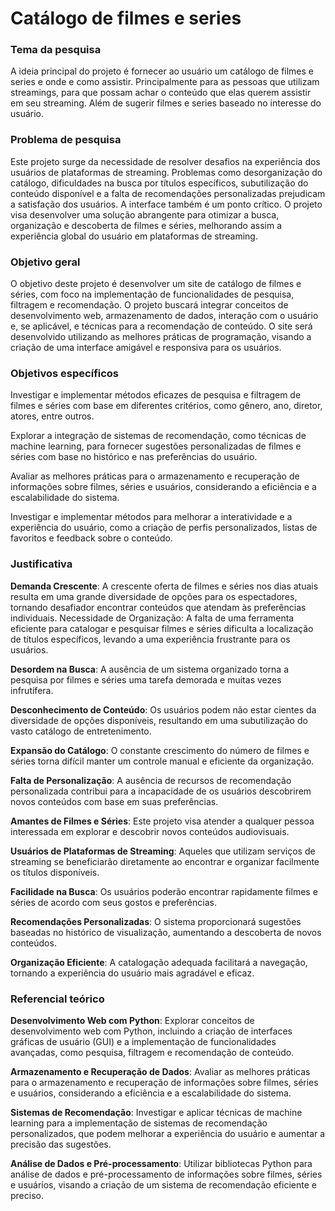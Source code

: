 # Catálogo de filmes e series

### **Tema da pesquisa**
A ideia principal do projeto é fornecer ao usuário um catálogo de filmes e series e onde e como assistir. Principalmente para as pessoas que utilizam streamings, para que possam achar o conteúdo que elas querem assistir em seu streaming. Além de sugerir filmes e series baseado no interesse do usuário.

### **Problema de pesquisa**
Este projeto surge da necessidade de resolver desafios na experiência dos usuários de plataformas de streaming. Problemas como desorganização do catálogo, dificuldades na busca por títulos específicos, subutilização do conteúdo disponível e a falta de recomendações personalizadas prejudicam a satisfação dos usuários. A interface também é um ponto crítico. O projeto visa desenvolver uma solução abrangente para otimizar a busca, organização e descoberta de filmes e séries, melhorando assim a experiência global do usuário em plataformas de streaming.

### **Objetivo geral**
O objetivo deste projeto é desenvolver um site de catálogo de filmes e séries, com foco na implementação de funcionalidades de pesquisa, filtragem e recomendação. O projeto buscará integrar conceitos de desenvolvimento web, armazenamento de dados, interação com o usuário e, se aplicável, e técnicas para a recomendação de conteúdo. O site será desenvolvido utilizando as melhores práticas de programação, visando a criação de uma interface amigável e responsiva para os usuários.

### **Objetivos específicos**
Investigar e implementar métodos eficazes de pesquisa e filtragem de filmes e séries com base em diferentes critérios, como gênero, ano, diretor, atores, entre outros.

Explorar a integração de sistemas de recomendação, como técnicas de machine learning, para fornecer sugestões personalizadas de filmes e séries com base no histórico e nas preferências do usuário.

Avaliar as melhores práticas para o armazenamento e recuperação de informações sobre filmes, séries e usuários, considerando a eficiência e a escalabilidade do sistema.

Investigar e implementar métodos para melhorar a interatividade e a experiência do usuário, como a criação de perfis personalizados, listas de favoritos e feedback sobre o conteúdo.


### **Justificativa**
**Demanda Crescente**: A crescente oferta de filmes e séries nos dias atuais resulta em uma grande diversidade de opções para os espectadores, tornando desafiador encontrar conteúdos que atendam às preferências individuais.
Necessidade de Organização: A falta de uma ferramenta eficiente para catalogar e pesquisar filmes e séries dificulta a localização de títulos específicos, levando a uma experiência frustrante para os usuários.

**Desordem na Busca**: A ausência de um sistema organizado torna a pesquisa por filmes e séries uma tarefa demorada e muitas vezes infrutífera.

**Desconhecimento de Conteúdo**: Os usuários podem não estar cientes da diversidade de opções disponíveis, resultando em uma subutilização do vasto catálogo de entretenimento.

**Expansão do Catálogo**: O constante crescimento do número de filmes e séries torna difícil manter um controle manual e eficiente da organização.

**Falta de Personalização**: A ausência de recursos de recomendação personalizada contribui para a incapacidade de os usuários descobrirem novos conteúdos com base em suas preferências.

**Amantes de Filmes e Séries**: Este projeto visa atender a qualquer pessoa interessada em explorar e descobrir novos conteúdos audiovisuais.

**Usuários de Plataformas de Streaming**: Aqueles que utilizam serviços de streaming se beneficiarão diretamente ao encontrar e organizar facilmente os títulos disponíveis.

**Facilidade na Busca**: Os usuários poderão encontrar rapidamente filmes e séries de acordo com seus gostos e preferências.

**Recomendações Personalizadas**: O sistema proporcionará sugestões baseadas no histórico de visualização, aumentando a descoberta de novos conteúdos.

**Organização Eficiente**: A catalogação adequada facilitará a navegação, tornando a experiência do usuário mais agradável e eficaz.

### **Referencial teórico**
**Desenvolvimento Web com Python**:
Explorar conceitos de desenvolvimento web com Python, incluindo a criação de interfaces gráficas de usuário (GUI) e a implementação de funcionalidades avançadas, como pesquisa, filtragem e recomendação de conteúdo.

**Armazenamento e Recuperação de Dados**:
Avaliar as melhores práticas para o armazenamento e recuperação de informações sobre filmes, séries e usuários, considerando a eficiência e a escalabilidade do sistema.

**Sistemas de Recomendação**:
Investigar e aplicar técnicas de machine learning para a implementação de sistemas de recomendação personalizados, que podem melhorar a experiência do usuário e aumentar a precisão das sugestões.

**Análise de Dados e Pré-processamento**:
Utilizar bibliotecas Python para análise de dados e pré-processamento de informações sobre filmes, séries e usuários, visando a criação de um sistema de recomendação eficiente e preciso.
